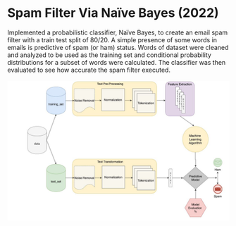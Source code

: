 # Spam Filter Via Naïve Bayes (2022)

Implemented a probabilistic classifier, Naïve Bayes, to create an email spam filter with a train test split of 80/20. A simple presence of some words in emails is predictive of spam (or ham) status. Words of dataset were cleaned and analyzed to be used as the training set and conditional probability distributions for a subset of words were calculated. The classifier was then evaluated to see how accurate the spam filter executed.
<br>
<br>
![](Images/Model.png)
